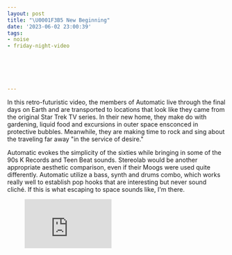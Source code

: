 ```yaml
---
layout: post
title: "\U0001F3B5 New Beginning"
date: '2023-06-02 23:00:39'
tags:
- noise
- friday-night-video






---
```


In this retro-futuristic video, the members of Automatic live through the final days on Earth and are transported to locations that look like they came from the original Star Trek TV series. In their new home, they make do with gardening, liquid food and excursions in outer space ensconced in protective bubbles. Meanwhile, they are making time to rock and sing about the traveling far away "in the service of desire."

Automatic evokes the simplicity of the sixties while bringing in some of the 90s K Records and Teen Beat sounds. Stereolab would be another appropriate aesthetic comparison, even if their Moogs were used quite differently. Automatic utilize a bass, synth and drums combo, which works really well to establish pop hooks that are interesting but never sound cliché. If this is what escaping to space sounds like, I'm there.

<figure class="kg-card kg-embed-card"><iframe width="200" height="113" src="https://www.youtube.com/embed/muEyle9evDQ?feature=oembed" frameborder="0" allow="accelerometer; autoplay; clipboard-write; encrypted-media; gyroscope; picture-in-picture; web-share" allowfullscreen title="Automatic - New Beginning"></iframe></figure>